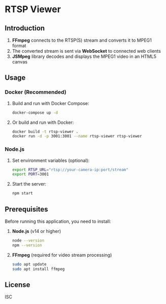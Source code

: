 # RTSP Viewer

## Introduction

1. **FFmpeg** connects to the RTSP(S) stream and converts it to MPEG1 format
2. The converted stream is sent via **WebSocket** to connected web clients
3. **JSMpeg** library decodes and displays the MPEG1 video in an HTML5 canvas

## Usage

### Docker (Recommended)

1. Build and run with Docker Compose:
   ```bash
   docker-compose up -d
   ```

2. Or build and run with Docker:
   ```bash
   docker build -t rtsp-viewer .
   docker run -d -p 3001:3001 --name rtsp-viewer rtsp-viewer
   ```

### Node.js

1. Set environment variables (optional):
   ```bash
   export RTSP_URL="rtsp://your-camera-ip:port/stream"
   export PORT=3001
   ```

2. Start the server:
   ```bash
   npm start
   ```

## Prerequisites

Before running this application, you need to install:

1. **Node.js** (v14 or higher)
   ```bash
   node --version
   npm --version
   ```

2. **FFmpeg** (required for video stream processing)
   ```bash
   sudo apt update
   sudo apt install ffmpeg
   ```

## License

ISC
